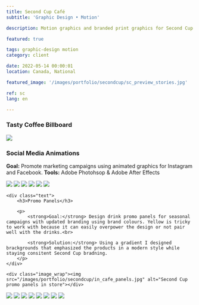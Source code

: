 ```yaml
---
title: Second Cup Café
subtitle: 'Graphic Design • Motion'

description: Motion graphics and branded print graphics for Second Cup Café.

featured: true

tags: graphic-design motion
category: client

date: 2022-05-14 00:00:01
location: Canada, National

featured_image: '/images/portfolio/secondcup/sc_preview_stories.jpg'

ref: sc
lang: en

---
```


### Tasty Coffee Billboard

![](/images/portfolio/secondcup/sc-billboard-tastycoffee.jpg)

### Social Media Animations

**Goal:** Promote marketing campaigns using animated graphics for Instagram and Facebook. 
**Tools:** Adobe Photohsop & Adobe After Effects

<img src="/images/portfolio/secondcup/animations/cottonCandyTeaser.gif">

<img src="/images/portfolio/secondcup/animations/newCup.gif">

<img src="/images/portfolio/secondcup/animations/sharingIsCaring.gif">

<img src="/images/portfolio/secondcup/animations/icedTeaTeaser.gif">

<img src="/images/portfolio/secondcup/animations/SCdatingApp.gif">

<img src="/images/portfolio/secondcup/animations/frocho.gif">

<div class="double_up narrow_wrap">

	<div class="text">
		<h3>Promo Panels</h3>

		<p>
			<strong>Goal:</strong> Design drink promo panels for seasonal campaigns with updated branding using brand colours. Yellow is tricky to work with because it can easily overpower the design or not pair well with the drinks.<br>

			<strong>Solution:</strong> Using a gradient I designed brackgrounds that emphasized the products in a modern style while staying consitent Second Cup bradning.
		</p>
	</div>

	<div class="image_wrap"><img src="/images/portfolio/secondcup/in_cafe_panels.jpg" alt="Second Cup promo panels in store"></div>

</div>

<div class="gallery" data-columns="4">
	<img src="/images/portfolio/secondcup/spring_teas_panel.jpg">
	<img src="/images/portfolio/secondcup/summer_cottoncandy_panel.jpg">
	<img src="/images/portfolio/secondcup/summer_coldfoams_panel.jpg">
	<img src="/images/portfolio/secondcup/smoothies_panel.jpg">
	<img src="/images/portfolio/secondcup/winter_smoothies_panel.jpg">
	<img src="/images/portfolio/secondcup/winter_teas_panel.jpg">
	<img src="/images/portfolio/secondcup/sharingcups_panel.jpg">
	<img src="/images/portfolio/secondcup/tastycoffee_panel.jpg">
</div>